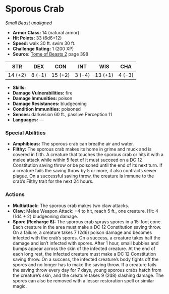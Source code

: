# Sporous Crab

*Small* *Beast* *unaligned*

- **Armor Class:** 14 (natural armor)
- **Hit Points:** 33 (6d6+12)
- **Speed:** walk 30 ft. swim 30 ft.
- **Challenge Rating:** 1 (200 XP)
- **Source:** [Tome of Beasts 2](https://koboldpress.com/kpstore/product/tome-of-beasts-2-for-5th-edition) page 398

| STR | DEX | CON | INT | WIS | CHA |
| --- | --- | --- | --- | --- | --- |
| 14 (+2) | 8 (-1) | 15 (+2) | 3 (-4) | 13 (+1) | 4 (-3) |

- **Skills:** 
- **Damage Vulnerabilities:** fire
- **Damage Immunities:** poison
- **Damage Resistances:** bludgeoning
- **Condition Immunities:** poisoned
- **Senses:** darkvision 60 ft., passive Perception 11
- **Languages:** —
### Special Abilities
- **Amphibious:** The sporous crab can breathe air and water.
- **Filthy:** The sporous crab makes its home in grime and muck and is covered in filth. A creature that touches the sporous crab or hits it with a melee attack while within 5 feet of it must succeed on a DC 12 Constitution saving throw or be poisoned until the end of its next turn. If a creature fails the saving throw by 5 or more, it also contracts sewer plague. On a successful saving throw, the creature is immune to the crab’s Filthy trait for the next 24 hours.
### Actions
- **Multiattack:** The sporous crab makes two claw attacks.
- **Claw:** Melee Weapon Attack: +4 to hit, reach 5 ft., one creature. Hit: 4 (1d4 + 2) bludgeoning damage.
- **Spore (Recharge 6):** The sporous crab sprays spores in a 15-foot cone. Each creature in the area must make a DC 12 Constitution saving throw. On a failure, a creature takes 7 (2d6) poison damage and becomes infected with the crab’s spores. On a success, a creature takes half the damage and isn’t infected with spores. After 1 hour, small bubbles and bumps appear across the skin of the infected creature. At the end of each long rest, the infected creature must make a DC 12 Constitution saving throw. On a success, the infected creature’s body fights off the spores and no longer has to make the saving throw. If a creature fails the saving throw every day for 7 days, young sporous crabs hatch from the creature’s skin, and the creature takes 9 (2d8) slashing damage. The spores can also be removed with a lesser restoration spell or similar magic.


